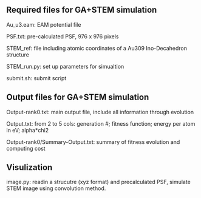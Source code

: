 Required files for GA+STEM simulation 
-------------------------------------

Au_u3.eam: EAM potential file

PSF.txt: pre-calculated PSF, 976 x 976 pixels  

STEM_ref: file including atomic coordinates of a Au309 Ino-Decahedron structure

STEM_run.py: set up parameters for simualtion

submit.sh: submit script


Output files for GA+STEM simulation
-----------------------------------

Output-rank0.txt: main output file, include all information through evolution 

Output.txt: from 2 to 5 cols: generation #; fitness function; energy per atom in eV; alpha*chi2

Output-rank0/Summary-Output.txt: summary of fitness evolution and computing cost 


Visulization
------------

image.py: readin a strucutre (xyz format) and precalculated PSF, simulate STEM image using convolution method.  
